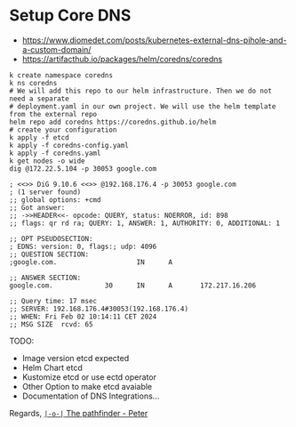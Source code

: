 # Setup Core DNS

* https://www.diomedet.com/posts/kubernetes-external-dns-pihole-and-a-custom-domain/
* https://artifacthub.io/packages/helm/coredns/coredns
  
```shell
k create namespace coredns
k ns coredns
# We will add this repo to our helm infrastructure. Then we do not need a separate
# deployment.yaml in our own project. We will use the helm template from the external repo
helm repo add coredns https://coredns.github.io/helm
# create your configuration
k apply -f etcd
k apply -f coredns-config.yaml
k apply -f coredns.yaml
k get nodes -o wide
dig @172.22.5.104 -p 30053 google.com

; <<>> DiG 9.10.6 <<>> @192.168.176.4 -p 30053 google.com
; (1 server found)
;; global options: +cmd
;; Got answer:
;; ->>HEADER<<- opcode: QUERY, status: NOERROR, id: 898
;; flags: qr rd ra; QUERY: 1, ANSWER: 1, AUTHORITY: 0, ADDITIONAL: 1

;; OPT PSEUDOSECTION:
; EDNS: version: 0, flags:; udp: 4096
;; QUESTION SECTION:
;google.com.                    IN      A

;; ANSWER SECTION:
google.com.             30      IN      A       172.217.16.206

;; Query time: 17 msec
;; SERVER: 192.168.176.4#30053(192.168.176.4)
;; WHEN: Fri Feb 02 10:14:11 CET 2024
;; MSG SIZE  rcvd: 65

```

TODO:

* Image version etcd expected
* Helm Chart etcd
* Kustomize etcd or use ectd operator
* Other Option to make etcd avaiable
* Documentation of DNS Integrations...

Regards,
[`|-o-|` The pathfinder - Peter](mailto://peter.rossbach@bee42.com)
